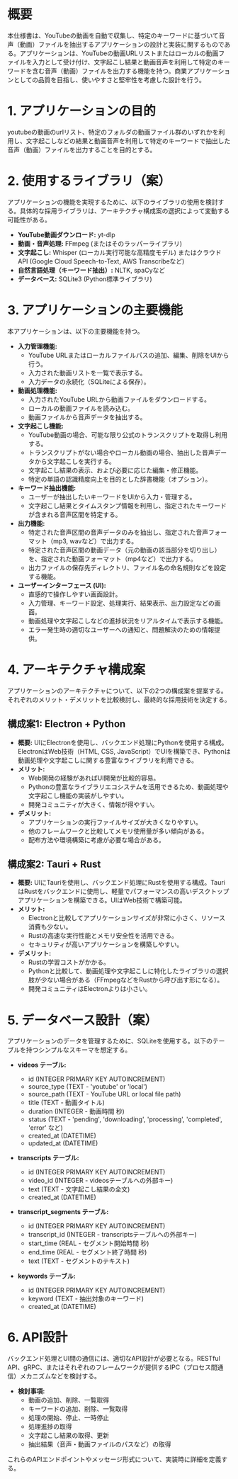 # 概要
本仕様書は、YouTubeの動画を自動で収集し、特定のキーワードに基づいて音声（動画）ファイルを抽出するアプリケーションの設計と実装に関するものである。アプリケーションは、YouTubeの動画URLリストまたはローカルの動画ファイルを入力として受け付け、文字起こし結果と動画音声を利用して特定のキーワードを含む音声（動画）ファイルを出力する機能を持つ。商業アプリケーションとしての品質を目指し、使いやすさと堅牢性を考慮した設計を行う。

# 1. アプリケーションの目的
youtubeの動画のurlリスト、特定のフォルダの動画ファイル群のいずれかを利用し、文字起こしなどの結果と動画音声を利用して特定のキーワードで抽出した音声（動画）ファイルを出力することを目的とする。

# 2. 使用するライブラリ（案）
アプリケーションの機能を実現するために、以下のライブラリの使用を検討する。具体的な採用ライブラリは、アーキテクチャ構成案の選択によって変動する可能性がある。

*   **YouTube動画ダウンロード:** yt-dlp
*   **動画・音声処理:** FFmpeg (またはそのラッパーライブラリ)
*   **文字起こし:** Whisper (ローカル実行可能な高精度モデル) またはクラウドAPI (Google Cloud Speech-to-Text, AWS Transcribeなど)
*   **自然言語処理（キーワード抽出）:** NLTK, spaCyなど
*   **データベース:** SQLite3 (Python標準ライブラリ)

# 3. アプリケーションの主要機能
本アプリケーションは、以下の主要機能を持つ。

*   **入力管理機能:**
    *   YouTube URLまたはローカルファイルパスの追加、編集、削除をUIから行う。
    *   入力された動画リストを一覧で表示する。
    *   入力データの永続化（SQLiteによる保存）。
*   **動画処理機能:**
    *   入力されたYouTube URLから動画ファイルをダウンロードする。
    *   ローカルの動画ファイルを読み込む。
    *   動画ファイルから音声データを抽出する。
*   **文字起こし機能:**
    *   YouTube動画の場合、可能な限り公式のトランスクリプトを取得し利用する。
    *   トランスクリプトがない場合やローカル動画の場合、抽出した音声データから文字起こしを実行する。
    *   文字起こし結果の表示、および必要に応じた編集・修正機能。
    *   特定の単語の認識精度向上を目的とした辞書機能（オプション）。
*   **キーワード抽出機能:**
    *   ユーザーが抽出したいキーワードをUIから入力・管理する。
    *   文字起こし結果とタイムスタンプ情報を利用し、指定されたキーワードが含まれる音声区間を特定する。
*   **出力機能:**
    *   特定された音声区間の音声データのみを抽出し、指定された音声フォーマット（mp3, wavなど）で出力する。
    *   特定された音声区間の動画データ（元の動画の該当部分を切り出し）を、指定された動画フォーマット（mp4など）で出力する。
    *   出力ファイルの保存先ディレクトリ、ファイル名の命名規則などを設定する機能。
*   **ユーザーインターフェース (UI):**
    *   直感的で操作しやすい画面設計。
    *   入力管理、キーワード設定、処理実行、結果表示、出力設定などの画面。
    *   動画処理や文字起こしなどの進捗状況をリアルタイムで表示する機能。
    *   エラー発生時の適切なユーザーへの通知と、問題解決のための情報提供。

# 4. アーキテクチャ構成案
アプリケーションのアーキテクチャについて、以下の2つの構成案を提案する。それぞれのメリット・デメリットを比較検討し、最終的な採用技術を決定する。

## 構成案1: Electron + Python
*   **概要:** UIにElectronを使用し、バックエンド処理にPythonを使用する構成。ElectronはWeb技術（HTML, CSS, JavaScript）でUIを構築でき、Pythonは動画処理や文字起こしに関する豊富なライブラリを利用できる。
*   **メリット:**
    *   Web開発の経験があればUI開発が比較的容易。
    *   Pythonの豊富なライブラリエコシステムを活用できるため、動画処理や文字起こし機能の実装がしやすい。
    *   開発コミュニティが大きく、情報が得やすい。
*   **デメリット:**
    *   アプリケーションの実行ファイルサイズが大きくなりやすい。
    *   他のフレームワークと比較してメモリ使用量が多い傾向がある。
    *   配布方法や環境構築に考慮が必要な場合がある。

## 構成案2: Tauri + Rust
*   **概要:** UIにTauriを使用し、バックエンド処理にRustを使用する構成。TauriはRustをバックエンドに使用し、軽量でパフォーマンスの高いデスクトップアプリケーションを構築できる。UIはWeb技術で構築可能。
*   **メリット:**
    *   Electronと比較してアプリケーションサイズが非常に小さく、リソース消費も少ない。
    *   Rustの高速な実行性能とメモリ安全性を活用できる。
    *   セキュリティが高いアプリケーションを構築しやすい。
*   **デメリット:**
    *   Rustの学習コストがかかる。
    *   Pythonと比較して、動画処理や文字起こしに特化したライブラリの選択肢が少ない場合がある（FFmpegなどをRustから呼び出す形になる）。
    *   開発コミュニティはElectronよりは小さい。

# 5. データベース設計（案）
アプリケーションのデータを管理するために、SQLiteを使用する。以下のテーブルを持つシンプルなスキーマを想定する。

*   **videos テーブル:**
    *   id (INTEGER PRIMARY KEY AUTOINCREMENT)
    *   source_type (TEXT - 'youtube' or 'local')
    *   source_path (TEXT - YouTube URL or local file path)
    *   title (TEXT - 動画タイトル)
    *   duration (INTEGER - 動画時間 秒)
    *   status (TEXT - 'pending', 'downloading', 'processing', 'completed', 'error' など)
    *   created_at (DATETIME)
    *   updated_at (DATETIME)

*   **transcripts テーブル:**
    *   id (INTEGER PRIMARY KEY AUTOINCREMENT)
    *   video_id (INTEGER - videosテーブルへの外部キー)
    *   text (TEXT - 文字起こし結果の全文)
    *   created_at (DATETIME)

*   **transcript_segments テーブル:**
    *   id (INTEGER PRIMARY KEY AUTOINCREMENT)
    *   transcript_id (INTEGER - transcriptsテーブルへの外部キー)
    *   start_time (REAL - セグメント開始時間 秒)
    *   end_time (REAL - セグメント終了時間 秒)
    *   text (TEXT - セグメントのテキスト)

*   **keywords テーブル:**
    *   id (INTEGER PRIMARY KEY AUTOINCREMENT)
    *   keyword (TEXT - 抽出対象のキーワード)
    *   created_at (DATETIME)

# 6. API設計
バックエンド処理とUI間の通信には、適切なAPI設計が必要となる。RESTful API、gRPC、またはそれぞれのフレームワークが提供するIPC（プロセス間通信）メカニズムなどを検討する。

*   **検討事項:**
    *   動画の追加、削除、一覧取得
    *   キーワードの追加、削除、一覧取得
    *   処理の開始、停止、一時停止
    *   処理進捗の取得
    *   文字起こし結果の取得、更新
    *   抽出結果（音声・動画ファイルのパスなど）の取得

これらのAPIエンドポイントやメッセージ形式について、実装時に詳細を定義する。
